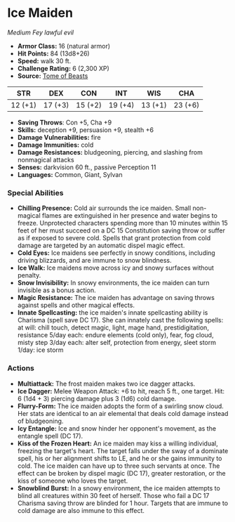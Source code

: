 # Ice Maiden

*Medium* *Fey* *lawful evil*

- **Armor Class:** 16 (natural armor)
- **Hit Points:** 84 (13d8+26)
- **Speed:** walk 30 ft.
- **Challenge Rating:** 6 (2,300 XP)
- **Source:** [Tome of Beasts](https://koboldpress.com/kpstore/product/tome-of-beasts-for-5th-edition-print/)

| STR | DEX | CON | INT | WIS | CHA |
| --- | --- | --- | --- | --- | --- |
| 12 (+1) | 17 (+3) | 15 (+2) | 19 (+4) | 13 (+1) | 23 (+6) |

- **Saving Throws**: Con +5, Cha +9
- **Skills:** deception +9, persuasion +9, stealth +6
- **Damage Vulnerabilities:** fire
- **Damage Immunities:** cold
- **Damage Resistances:** bludgeoning, piercing, and slashing from nonmagical attacks
- **Senses:** darkvision 60 ft., passive Perception 11
- **Languages:** Common, Giant, Sylvan
### Special Abilities
- **Chilling Presence:** Cold air surrounds the ice maiden. Small non-magical flames are extinguished in her presence and water begins to freeze. Unprotected characters spending more than 10 minutes within 15 feet of her must succeed on a DC 15 Constitution saving throw or suffer as if exposed to severe cold. Spells that grant protection from cold damage are targeted by an automatic dispel magic effect.
- **Cold Eyes:** Ice maidens see perfectly in snowy conditions, including driving blizzards, and are immune to snow blindness.
- **Ice Walk:** Ice maidens move across icy and snowy surfaces without penalty.
- **Snow Invisibility:** In snowy environments, the ice maiden can turn invisible as a bonus action.
- **Magic Resistance:** The ice maiden has advantage on saving throws against spells and other magical effects.
- **Innate Spellcasting:** the ice maiden's innate spellcasting ability is Charisma (spell save DC 17). She can innately cast the following spells:  at will: chill touch, detect magic, light, mage hand, prestidigitation, resistance  5/day each: endure elements (cold only), fear, fog cloud, misty step  3/day each: alter self, protection from energy, sleet storm  1/day: ice storm
### Actions
- **Multiattack:** The frost maiden makes two ice dagger attacks.
- **Ice Dagger:** Melee Weapon Attack: +6 to hit, reach 5 ft., one target. Hit: 6 (1d4 + 3) piercing damage plus 3 (1d6) cold damage.
- **Flurry-Form:** The ice maiden adopts the form of a swirling snow cloud. Her stats are identical to an air elemental that deals cold damage instead of bludgeoning.
- **Icy Entangle:** Ice and snow hinder her opponent's movement, as the entangle spell (DC 17).
- **Kiss of the Frozen Heart:** An ice maiden may kiss a willing individual, freezing the target's heart. The target falls under the sway of a dominate spell, his or her alignment shifts to LE, and he or she gains immunity to cold. The ice maiden can have up to three such servants at once. The effect can be broken by dispel magic (DC 17), greater restoration, or the kiss of someone who loves the target.
- **Snowblind Burst:** In a snowy environment, the ice maiden attempts to blind all creatures within 30 feet of herself. Those who fail a DC 17 Charisma saving throw are blinded for 1 hour. Targets that are immune to cold damage are also immune to this effect.
